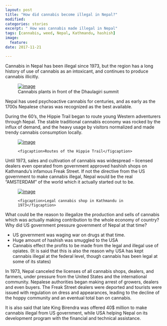 ```yaml
---
layout: post
title: "How did cannabis become illegal in Nepal?"
modified:
categories: stories
excerpt: " How was cannabis made illegal in Nepal"
tags: [cannabis, weed, Nepal, Kathmandu, hashish]
image:
  feature:
date: 2017-11-21

---
```


Cannabis in Nepal has been illegal since 1973, but the region has a long history of use of cannabis as an intoxicant, and continues to produce cannabis illicitly.
<figure>
    <a href="https://upload.wikimedia.org/wikipedia/commons/thumb/0/0e/Cannabis_plants_in_front_of_the_Dhaulagiri_summit.jpg/1200px-Cannabis_plants_in_front_of_the_Dhaulagiri_summit.jpg"><img src="https://upload.wikimedia.org/wikipedia/commons/thumb/0/0e/Cannabis_plants_in_front_of_the_Dhaulagiri_summit.jpg/1200px-Cannabis_plants_in_front_of_the_Dhaulagiri_summit.jpg" alt="image"></a>
    <figcaption>Cannabis plants in front of the Dhaulagiri summit</figcaption>
</figure>

Nepal has used psychoactive cannabis for centuries, and as early as the 1700s Nepalese charas was recognized as the best available.


During the 60’s, the Hippie Trail began to route young Western adventurers through Nepal. The stable traditional cannabis economy was rocked by the influx of demand, and the heavy usage by visitors normalized and made trendy cannabis consumption locally.

<figure>
    <a href="http://davidlansing.com/wp-content/uploads/2012/06/Turkey-hippie-trail.jpg"><img src="http://davidlansing.com/wp-content/uploads/2012/06/Turkey-hippie-trail.jpg" alt="image"></a>
    
    <figcaption>Routes of the Hippie Trail</figcaption>
</figure>

Until 1973, sales and cultivation of cannabis was widespread – licensed dealers even operated from government approved hashish shops on Kathmandu’s infamous Freak Street.
If not the directive from the US government to make cannabis illegal, Nepal would be the real “AMSTERDAM” of the world which it actually started out to be.

<figure>
    <a href="https://upload.wikimedia.org/wikipedia/commons/thumb/a/ae/Hashish-shop-Kathmandu-1973.jpg/440px-Hashish-shop-Kathmandu-1973.jpg"><img src="https://upload.wikimedia.org/wikipedia/commons/thumb/a/ae/Hashish-shop-Kathmandu-1973.jpg/440px-Hashish-shop-Kathmandu-1973.jpg" alt="image"></a>
    
    <figcaption>Legal cannabis shop in Kathmandu in 1973</figcaption>
</figure>

What could be the reason to illegalize the production and sells of cannabis which was actually making contribution to the whole economy of country? Why did US government pressure government of Nepal at that time?

* US government was waging war on drugs at that time.
* Huge amount of hashish was smuggled to the USA
* Cannabis effect the profits to be made from the legal and illegal use of opiates. (It is said that this is also the reason why USA has kept cannabis illegal at the federal level, though cannabis has been legal at some of its states)

In 1973, Nepal canceled the licenses of all cannabis shops, dealers, and farmers, under pressure from the United States and the international community. Nepalese authorities began making arrest of growers, dealers and even buyers. The Freak Street dealers were deported and tourists were issued with regulation on dress and appearances, leading to the decline of the hoppy community and an eventual total ban on cannabis.

It is also said that late King Birendra was offered 40$ million to make cannabis illegal from US government, while USA helping Nepal on its development program with the financial and technical assistance.

